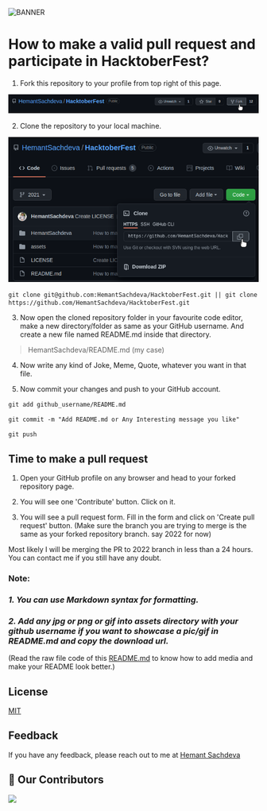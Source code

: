 ![BANNER](https://raw.githubusercontent.com/HemantSachdeva/HacktoberFest/2022/assets/HacktoberFest.png)

# How to make a valid pull request and participate in HacktoberFest?

1. Fork this repository to your profile from top right of this page.

![FORK](https://raw.githubusercontent.com/HemantSachdeva/HacktoberFest/2022/assets/fork.png)

2. Clone the repository to your local machine.

![CLONE](https://raw.githubusercontent.com/HemantSachdeva/HacktoberFest/2022/assets/clone.png)

```
git clone git@github.com:HemantSachdeva/HacktoberFest.git || git clone https://github.com/HemantSachdeva/HacktoberFest.git
```

3. Now open the cloned repository folder in your favourite code editor, make a new directory/folder as same as your GitHub username. And create a new file named README.md inside that directory.

> HemantSachdeva/README.md
(my case)

4. Now write any kind of Joke, Meme, Quote, whatever you want in that file. <br>

5. Now commit your changes and push to your GitHub account.

```
git add github_username/README.md
```
```
git commit -m "Add README.md or Any Interesting message you like"
```
```
git push
```
## Time to make a pull request

1. Open your GitHub profile on any browser and head to your forked repository page.

2. You will see one 'Contribute' button. Click on it.

3. You will see a pull request form. Fill in the form and click on 'Create pull request' button.
(Make sure the branch you are trying to merge is the same as your forked repository branch. say 2022 for now)

Most likely I will be merging the PR to 2022 branch in less than a 24 hours. You can contact me if you still have any doubt.

### Note:
### *1. You can use Markdown syntax for formatting.*
### *2. Add any jpg or png or gif into assets directory with your github username if you want to showcase a pic/gif in README.md and copy the download url.*
(Read the raw file code of this [README.md](https://raw.githubusercontent.com/HemantSachdeva/HacktoberFest/2022/README.md) to know how to add media and make your README look better.)

## License

[MIT](https://choosealicense.com/licenses/mit/)

## Feedback

If you have any feedback, please reach out to me at [Hemant Sachdeva](https://github.com/HemantSachdeva)

## :handshake: Our Contributors 
<a href="https://github.com/HemantSachdeva/HacktoberFest/graphs/contributors">
  <img src="https://contrib.rocks/image?repo=HemantSachdeva/HacktoberFest" />
</a>
